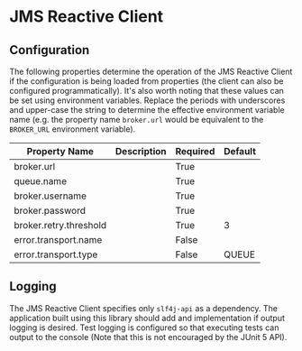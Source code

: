 # JMS Reactive Client

## Configuration

The following properties determine the operation of the JMS Reactive Client
if the configuration is being loaded from properties (the client can also be
configured programmatically).  It's also worth noting that these values can
be set using environment variables.  Replace the periods with underscores and
upper-case the string to determine the effective environment variable name
(e.g. the property name ``broker.url`` would be equivalent to the
``BROKER_URL`` environment variable).

| Property Name          | Description                   | Required | Default |
| ---------------------- | ----------------------------- | -------- |-------- |
| broker.url             |                               | True     |         |
| queue.name             |                               | True     |         |
| broker.username        |                               | True     |         |
| broker.password        |                               | True     |         |
| broker.retry.threshold |                               | True     | 3       |
| error.transport.name   |                               | False    |         |
| error.transport.type   |                               | False    | QUEUE   |

## Logging

The JMS Reactive Client specifies only ``slf4j-api`` as a dependency.  The
application built using this library should add and implementation if output
logging is desired.  Test logging is configured so that executing tests can
output to the console (Note that this is not encouraged by the JUnit 5 API).
